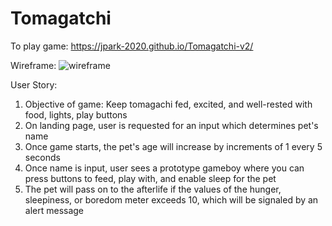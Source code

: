 # Tomagatchi

To play game: https://jpark-2020.github.io/Tomagatchi-v2/

Wireframe: 
![wireframe](images/wireframeproj0.png)



User Story: 
1. Objective of game: Keep tomagachi fed, excited, and well-rested with food, lights, play buttons 
2. On landing page, user is requested for an input which determines pet's name 
3. Once game starts, the pet's age will increase by increments of 1 every 5 seconds 
4. Once name is input, user sees a prototype gameboy where you can press buttons to feed, play with, and enable sleep for the pet 
5. The pet will pass on to the afterlife if the values of the hunger, sleepiness, or boredom meter exceeds 10, which will be signaled by an alert message 